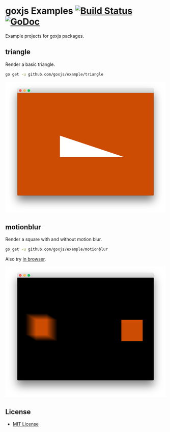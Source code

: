 # goxjs Examples [![Build Status](https://travis-ci.org/goxjs/example.svg?branch=master)](https://travis-ci.org/goxjs/example) [![GoDoc](https://godoc.org/github.com/goxjs/example?status.svg)](https://godoc.org/github.com/goxjs/example)

Example projects for goxjs packages.

## triangle

Render a basic triangle.

```bash
go get -u github.com/goxjs/example/triangle
```

![triangle screenshot](screenshots/triangle.png)

## motionblur

Render a square with and without motion blur.

```bash
go get -u github.com/goxjs/example/motionblur
```

Also try [in browser](https://dmitri.shuralyov.com/projects/MotionBlurDemo/MotionBlurDemo.html).

![motionblur screenshot](screenshots/motionblur.png)

License
-------

-	[MIT License](https://opensource.org/licenses/mit-license.php)

